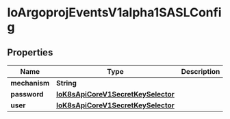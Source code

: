 
# IoArgoprojEventsV1alpha1SASLConfig

## Properties
Name | Type | Description | Notes
------------ | ------------- | ------------- | -------------
**mechanism** | **String** |  |  [optional]
**password** | [**IoK8sApiCoreV1SecretKeySelector**](IoK8sApiCoreV1SecretKeySelector.md) |  |  [optional]
**user** | [**IoK8sApiCoreV1SecretKeySelector**](IoK8sApiCoreV1SecretKeySelector.md) |  |  [optional]



